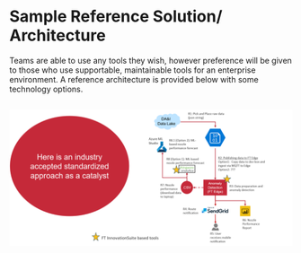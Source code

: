 # Sample Reference Solution/ Architecture
Teams are able to use any tools they wish, however preference will be given to those who use supportable, maintainable tools for an enterprise environment.
A reference architecture is provided below with some technology options.
## 
![Sample Architecture](Images/SampleArchitecture.png)